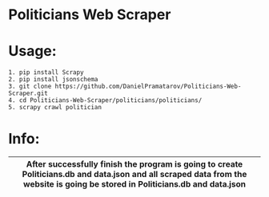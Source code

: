 # Politicians Web Scraper

# Usage:
```
1. pip install Scrapy
2. pip install jsonschema
3. git clone https://github.com/DanielPramatarov/Politicians-Web-Scraper.git
4. cd Politicians-Web-Scraper/politicians/politicians/
5. scrapy crawl politician
```
# Info:
|After successfully finish the program is going to create **Politicians.db**  and **data.json** and all scraped data from the website is going be stored in **Politicians.db** and **data.json** |
| ------------- |
